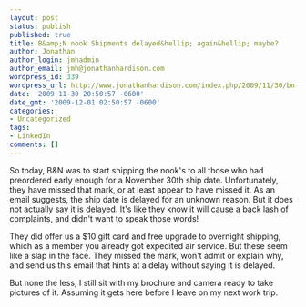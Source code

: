 ```yaml
---
layout: post
status: publish
published: true
title: B&amp;N nook Shipments delayed&hellip; again&hellip; maybe?
author: Jonathan
author_login: jmhadmin
author_email: jmh@jonathanhardison.com
wordpress_id: 339
wordpress_url: http://www.jonathanhardison.com/index.php/2009/11/30/bn-nook-shipments-delayed-again-maybe/
date: '2009-11-30 20:50:57 -0600'
date_gmt: '2009-12-01 02:50:57 -0600'
categories:
- Uncategorized
tags:
- LinkedIn
comments: []
---
```

So today, B&N was to start shipping the nook's to all those who had preordered early enough for a November 30th ship date. Unfortunately, they have missed that mark, or at least appear to have missed it. As an email suggests, the ship date is delayed for an unknown reason. But it does not actually say it is delayed. It's like they know it will cause a back lash of complaints, and didn't want to speak those words!

They did offer us a $10 gift card and free upgrade to overnight shipping, which as a member you already got expedited air service. But these seem like a slap in the face. They missed the mark, won't admit or explain why, and send us this email that hints at a delay without saying it is delayed.

But none the less, I still sit with my brochure and camera ready to take pictures of it. Assuming it gets here before I leave on my next work trip.
